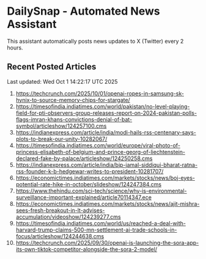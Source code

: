 # DailySnap - Automated News Assistant

This assistant automatically posts news updates to X (Twitter) every 2 hours.

## Recent Posted Articles

Last updated: Wed Oct  1 14:22:17 UTC 2025

1. https://techcrunch.com/2025/10/01/openai-ropes-in-samsung-sk-hynix-to-source-memory-chips-for-stargate/
2. https://timesofindia.indiatimes.com/world/pakistan/no-level-playing-field-for-pti-observers-group-releases-report-on-2024-pakistan-polls-flags-imran-khans-convictions-denial-of-bat-symbol/articleshow/124257100.cms
3. https://indianexpress.com/article/india/modi-hails-rss-centenary-says-plots-to-break-our-unity-10282067/
4. https://timesofindia.indiatimes.com/world/europe/viral-photo-of-princess-elisabeth-of-belgium-and-prince-georg-of-liechtenstein-declared-fake-by-palace/articleshow/124250258.cms
5. https://indianexpress.com/article/india/bjp-jamal-siddiqui-bharat-ratna-rss-founder-k-b-hedgewar-writes-to-president-10281707/
6. https://economictimes.indiatimes.com/markets/stocks/news/boj-eyes-potential-rate-hike-in-october/slideshow/124247384.cms
7. https://www.thehindu.com/sci-tech/science/why-is-environmental-surveillance-important-explained/article70114347.ece
8. https://economictimes.indiatimes.com/markets/stocks/news/ajit-mishra-sees-fresh-breakout-in-lt-advises-accumulation/videoshow/124239277.cms
9. https://timesofindia.indiatimes.com/world/us/reached-a-deal-with-harvard-trump-claims-500-mn-settlement-ai-trade-schools-in-focus/articleshow/124244638.cms
10. https://techcrunch.com/2025/09/30/openai-is-launching-the-sora-app-its-own-tiktok-competitor-alongside-the-sora-2-model/
